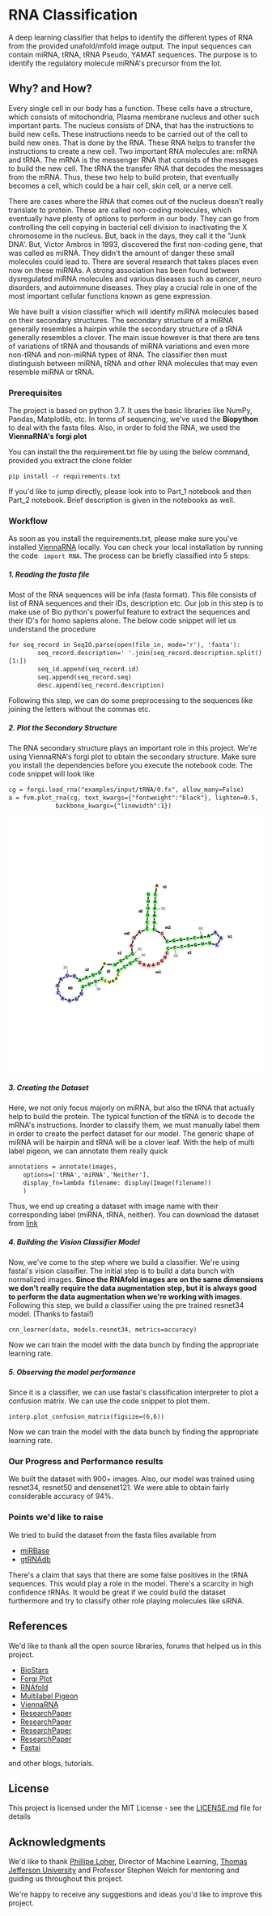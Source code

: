 # RNA Classification

A deep learning classifier that helps to identify the different types of RNA from the provided unafold/mfold image output. The input sequences can contain miRNA, tRNA, tRNA Pseudo, YAMAT sequences. The purpose is to identify the regulatory molecule miRNA's precursor from the lot. 

## Why? and How?

Every single cell in our body has a function. These cells have a structure, which consists of mitochondria, Plasma membrane nucleus and other such important parts. The nucleus consists of DNA, that has the instructions to build new cells. These instructions needs to be carried out of the cell to build new ones. That is done by the RNA. These RNA helps to transfer the instructions to create a new cell. Two important RNA molecules are: mRNA and tRNA. The mRNA is the messenger RNA that consists of the messages to build the new cell. The tRNA the transfer RNA that decodes the messages from the mRNA. Thus, these two help to build protein, that eventually becomes a cell, which could be  a hair cell, skin cell, or a nerve cell. 

There are cases where the RNA that comes out of the nucleus doesn't really translate to protein. These are called non-coding molecules, which eventually have plenty of options to perform in our body. They can go from controlling the cell copying in bacterial cell division to inactivating the X chromosome in the nucleus. But, back in the days, they call it the "Junk DNA'. But, Victor Ambros in 1993, discovered the first non-coding gene, that was called as miRNA. They didn't the amount of danger these small molecules could lead to. There are several research that takes places even now on these miRNAs. A strong association has been found between dysregulated miRNA molecules and various diseases such as cancer, neuro disorders, and autoimmune diseases. They play a crucial role in one of the most important cellular functions known as gene expression.

We have built a vision classifier which will identify miRNA molecules based on their secondary structures. The secondary structure of a miRNA generally resembles a hairpin while the secondary structure of a tRNA generally resembles a clover. The main issue however is that there are tens of variations of tRNA and thousands of miRNA variations and even more non-tRNA and non-miRNA types of RNA. The classifier then must distinguish between miRNA, tRNA and other RNA molecules that may even resemble miRNA or tRNA.

### Prerequisites

The project is based on python 3.7. It uses the basic libraries like NumPy, Pandas, Matplotlib, etc. 
In terms of sequencing, we've used the **Biopython** to deal with the fasta files. Also, in order to fold the RNA, we used the **ViennaRNA's forgi plot**

You can install the the requirement.txt file by using the below command, provided you extract the clone folder

```
pip install -r requirements.txt
```

If you'd like to jump directly, please look into to Part_1 notebook and then Part_2 notebook. Brief description is given in the notebooks as well. 

### Workflow

As soon as you install the requirements.txt, please make sure you've installed [ViennaRNA](https://github.com/ViennaRNA/ViennaRNA) locally. You can check your local installation by running the code ``` import RNA```. The process can be briefly classified into 5 steps:

##### 1. Reading the fasta file

Most of the RNA sequences will be infa (fasta format). This file consists of list of RNA sequences and their IDs, description etc. Our job in this step is to make use of Bio python's powerful feature to extract the sequences and their ID's for homo sapiens alone. The below code snippet will let us understand the procedure


```
for seq_record in SeqIO.parse(open(file_in, mode='r'), 'fasta'):
        seq_record.description=' '.join(seq_record.description.split()[1:])   
        seq_id.append(seq_record.id)
        seq.append(seq_record.seq)
        desc.append(seq_record.description)
```

Following this step, we can do some preprocessing to the sequences like joining the letters without the commas etc.

##### 2. Plot the Secondary Structure

The RNA secondary structure plays an important role in this project. We're using ViennaRNA's forgi plot to obtain the secondary structure. Make sure you install the dependencies before you execute the notebook code. The code snippet will look like

```
cg = forgi.load_rna("examples/input/tRNA/0.fx", allow_many=False)
a = fvm.plot_rna(cg, text_kwargs={"fontweight":"black"}, lighten=0.5,
             backbone_kwargs={"linewidth":1})

```

![RNA](/media/img427.png)


##### 3. Creating the Dataset

Here, we not only focus majorly on miRNA, but also the tRNA that actually help to build the protein. The typical function of the tRNA is to decode the mRNA's instructions. Inorder to classify them, we must manually label them in order to create the perfect dataset for our model. The generic shape of miRNA will be hairpin and tRNA will be a clover leaf. With the help of multi label pigeon, we can annotate them really quick

```
annotations = annotate(images,
    options=['tRNA','miRNA','Neither'],
    display_fn=lambda filename: display(Image(filename))
    )

```

Thus, we end up creating a dataset with image name with their corresponding label (miRNA, tRNA, neither). You can download the dataset from [link](https://drive.google.com/open?id=1g807ROiCf1w1Mn8cFpMRnzoknVB4jDuL)

##### 4. Building the Vision Classifier Model

Now, we've come to the step where we build a classifier. We're using fastai's vision classifier. The initial step is to build a data bunch with normalized images. **Since the RNAfold images are on the same dimensions we don't really require the data augmentation step, but it is always good to perform the data augmentation when we're working with images**. Following this step, we build a classifier using the pre trained resnet34 model. (Thanks to fastai!) 

```
cnn_learner(data, models.resnet34, metrics=accuracy)
```

Now we can train the model with the data bunch by finding the appropriate learning rate.

##### 5. Observing the model performance

Since it is a classifier, we can use fastai's classification interpreter to plot a confusion matrix. We can use the code snippet to plot them.

```
interp.plot_confusion_matrix(figsize=(6,6))
```

Now we can train the model with the data bunch by finding the appropriate learning rate.


### Our Progress and Performance results

We built the dataset with 900+ images. Also, our model was trained using resnet34, resnet50 and densenet121. We were able to obtain fairly considerable accuracy of 94%. 


### Points we'd like to raise

We tried to build the dataset from the fasta files available from 
* [miRBase](http://mirbase.org)
* [gtRNAdb](http://gtrnadb.ucsc.edu)

There's a claim that says that there are some false positives in the tRNA sequences. This would play a role in the model. There's a scarcity in high confidence tRNAs. It would be great if we could build the dataset furthermore and try to classify other role playing molecules like siRNA. 

## References

We'd like to thank all the open source libraries, forums that helped us in this project. 

* [BioStars](https://www.biostars.org/)
* [Forgi Plot](https://viennarna.github.io/forgi/graph_tutorial.html)
* [RNAfold](http://rna.tbi.univie.ac.at/cgi-bin/RNAWebSuite/RNAfold.cgi)
* [Multilabel Pigeon](https://github.com/tzutalin/labelImg)
* [ViennaRNA](https://github.com/ViennaRNA/ViennaRNA)
* [ResearchPaper](https://ieeexplore.ieee.org/document/6999274)
* [ResearchPaper](https://www.nature.com/articles/srep25941)
* [ResearchPaper](https://arxiv.org/pdf/1610.02281.pdf)
* [ResearchPaper](https://ieeexplore.ieee.org/stamp/stamp.jsp?arnumber=5565611)
* [Fastai](https://www.fast.ai)

and other blogs, tutorials.


## License

This project is licensed under the MIT License - see the [LICENSE.md](LICENSE.md) file for details

## Acknowledgments

We'd like to thank [Phillipe Loher](https://cm.jefferson.edu/staff-members/phillipe-loher/), Director of Machine Learning, [Thomas Jefferson University](https://cm.jefferson.edu/) and Professor Stephen Welch for mentoring and guiding us throughout this project.

We're happy to receive any suggestions and ideas you'd like to improve this project.
 
